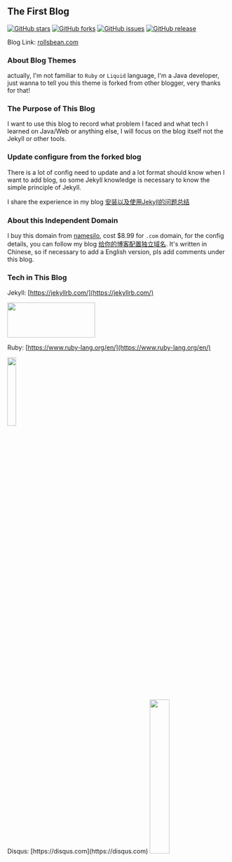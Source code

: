 ## The First Blog 
[![GitHub stars](https://img.shields.io/github/stars/RollsBean/rollsbean.github.io.svg)](https://github.com/RollsBean/rollsbean.github.com/stargazers)
[![GitHub forks](https://img.shields.io/github/forks/RollsBean/rollsbean.github.io.svg)](https://github.com/RollsBean/rollsbean.github.com/network)
[![GitHub issues](https://img.shields.io/github/issues/RollsBean/rollsbean.github.io.svg)](https://github.com/RollsBean/rollsbean.github.com/issues)
[![GitHub release](https://img.shields.io/github/release/RollsBean/rollsbean.github.io.svg)](https://github.com/RollsBean/rollsbean.github.com/releases)

Blog Link: [rollsbean.com](https://rollsbean.com)

### About Blog Themes

actually, I'm not familiar to `Ruby` or `Liquid` language, I'm a Java developer, just wanna to tell you this theme is forked from 
other blogger, very thanks for that!

### The Purpose of This Blog

I want to use this blog to record what problem I faced and what tech I learned on Java/Web or anything else, I will focus on the blog
itself not the Jekyll or other tools.

### Update configure from the forked blog

There is a lot of config need to update and a lot format should know when I want to add blog, so some Jekyll knowledge
is necessary to know the simple principle of Jekyll.

I share the experience in my blog [安装以及使用Jekyll的问题总结](https://rollsbean.com/2018/08/06/initail-blog-bugs-summarize/)

### About this Independent Domain

I buy this domain from [namesilo](https://www.namesilo.com), cost $8.99 for `.com` domain, for the config details, you
can follow my blog [给你的博客配置独立域名](https://rollsbean.com/2018/08/10/configure-private-domain/). It's written in 
Chinese, so if necessary to add a English version, pls add comments under this blog.

### Tech in This Blog

Jekyll: [https://jekyllrb.com/](https://jekyllrb.com/)

<img src="https://davewentzel.com/images/jekyll.png" width="200px" height="80px"/>

Ruby: [https://www.ruby-lang.org/en/](https://www.ruby-lang.org/en/)

<img src="https://blog.webhostpython.com/wp-content/uploads/2015/08/Ruby-language-e1440787260291.png" width="20%" height="20%"/>
<br>
Disqus: [https://disqus.com](https://disqus.com)

<img src="http://foreveryoungadult.com/_uploads/images-new/50197/disqustips__span.png" width="30%" height="30%"/>